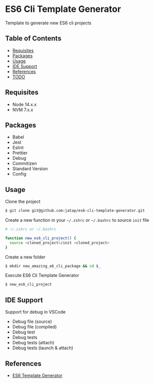 # ES6 Cli Template Generator

Template to generate new ES6 cli projects

## Table of Contents

- [Requisites](#requisites)
- [Packages](#packages)
- [Usage](#usage)
- [IDE Support](#ide-support)
- [References](#references)
- [TODO](#todo)

## Requisites

- Node 14.x.x
- NVM 7.x.x

## Packages

- Babel
- Jest
- Eslint
- Prettier
- Debug
- Commitizen
- Standard Version
- Config

## Usage

Clone the project

```bash
$ git clone git@github.com:jatap/es6-cli-template-generator.git
```

Create a new function in your ```~/.zshrc``` or ```~/.bashrc``` to source ```init``` file

```bash
# ~/.zshrc or ~/.bashrc

function new_es6_cli_project() {
  source <cloned_project>/init <cloned_project>
}
```

Create a new folder

```bash
$ mkdir new_amazing_e6_cli_package && cd $_
```

Execute ES6 Cli Template Generator

```bash
$ new_es6_cli_project
```

## IDE Support

Support for debug in VSCode

- Debug file (source)
- Debug file (compiled)
- Debug test
- Debug tests
- Debug tests (attach)
- Debug tests (launch & attach)

## References

- [ES6 Template Generator](https://github.com/jatap/es6-template-generator)
